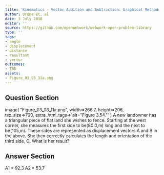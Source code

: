```yaml
---
title: 'Kinematics - Vector Addition and Subtraction: Graphical Methods'
author: Urone et. al
date: 3 July 2018
editor: ''
source: https://github.com/openwebwork/webwork-open-problem-library
type: ''
tags:
- angle
- displacement
- distance
- resultant
- vector
outcomes:
- TBD
assets:
- Figure_03_03_11a.png
---
```


## Question Section 

image( "Figure_03_03_11a.png", width=>266.7, height=>206,  
tex_size=>700, extra_html_tags=>'alt="Figure 3.54."' )
A new landowner has a triangular piece of flat land she wishes to fence. Starting at the west corner, she measures the first side to be(80.0,m) long and the next to be(105,m). These sides are represented as displacement vectors A and B in the above. She then correctly calculates the length and orientation of the third side, C. What is her result?

## Answer Section

A1 = 92.3
A2 = 53.7